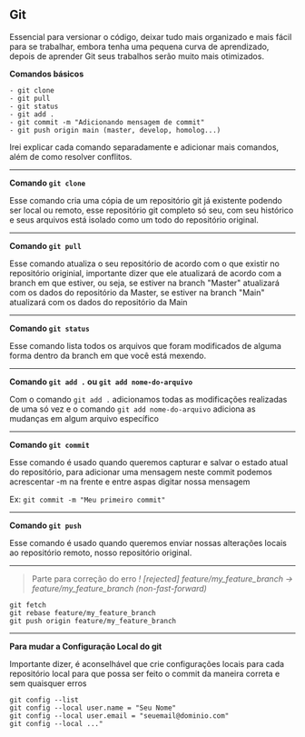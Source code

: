## Git 

Essencial para versionar o código, deixar tudo mais organizado e mais fácil para se trabalhar, embora tenha uma pequena curva de aprendizado, depois de aprender Git seus trabalhos serão muito mais otimizados.

**Comandos básicos**

```
- git clone
- git pull
- git status
- git add .
- git commit -m "Adicionando mensagem de commit"
- git push origin main (master, develop, homolog...)

```
Irei explicar cada comando separadamente e adicionar mais comandos, além de como resolver conflitos.

___
**Comando ```git clone```**

Esse comando cria uma cópia de um repositório git já existente podendo ser local ou remoto, esse repositório git completo só seu, com seu histórico e seus arquivos está isolado como um todo do repositório original.
___
**Comando ```git pull```**

Esse comando atualiza o seu repositório de acordo com o que existir no repositório originial, importante dizer que ele atualizará de acordo com a branch em que estiver, ou seja, se estiver na branch "Master" atualizará com os dados do repositório da Master, se estiver na branch "Main" atualizará com os dados do repositório da Main
___
**Comando ```git status```**

Esse comando lista todos os arquivos que foram modificados de alguma forma dentro da branch em que você está mexendo.
___
**Comando ```git add .``` ou ```git add nome-do-arquivo```**

Com o comando ```git add .``` adicionamos todas as modificações realizadas de uma só vez e o comando ```git add nome-do-arquivo``` adiciona as mudanças em algum arquivo específico
___
**Comando ```git commit```**

Esse comando é usado quando queremos capturar e salvar o estado atual do repositório, para adicionar uma mensagem neste commit podemos acrescentar -m na frente e entre aspas digitar nossa mensagem

Ex:
```git commit -m "Meu primeiro commit"```
___
**Comando ```git push```**

Esse comando é usado quando queremos enviar nossas alterações locais ao repositório remoto, nosso repositório original.
___

> Parte para correção do erro _! [rejected]   feature/my_feature_branch -> feature/my_feature_branch (non-fast-forward)_

```
git fetch
git rebase feature/my_feature_branch
git push origin feature/my_feature_branch
```
___

**Para mudar a Configuração Local do git**

Importante dizer, é aconselhável que crie configurações locais para cada repositório local para que possa ser feito o commit da maneira correta e sem quaisquer erros

```
git config --list
git config --local user.name = "Seu Nome"
git config --local user.email = "seuemail@dominio.com"
git config --local ..."
```
